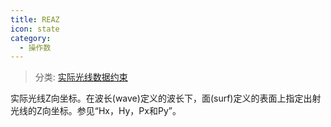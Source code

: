 ```yaml
---
title: REAZ
icon: state
category:
  - 操作数
---
```


> 分类: [实际光线数据约束](/hb/operands/131/882/  "Zemax 操作数 实际光线数据约束")

实际光线Z向坐标。在波长(wave)定义的波长下，面(surf)定义的表面上指定出射光线的Z向坐标。参见“Hx，Hy，Px和Py”。